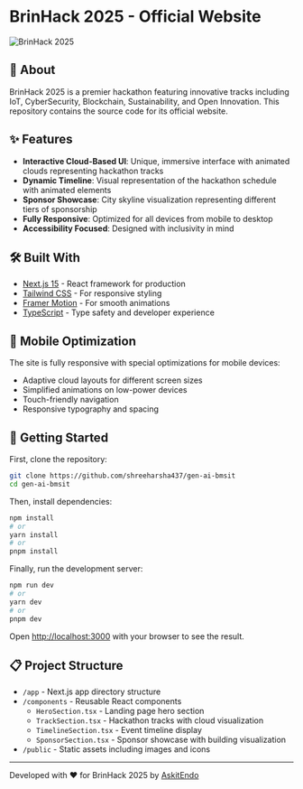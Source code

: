 # BrinHack 2025 - Official Website

![BrinHack 2025](./BrinHack-Banner.png)

## 🚀 About

BrinHack 2025 is a premier hackathon featuring innovative tracks including IoT, CyberSecurity, Blockchain, Sustainability, and Open Innovation. This repository contains the source code for its official website.

## ✨ Features

- **Interactive Cloud-Based UI**: Unique, immersive interface with animated clouds representing hackathon tracks
- **Dynamic Timeline**: Visual representation of the hackathon schedule with animated elements
- **Sponsor Showcase**: City skyline visualization representing different tiers of sponsorship
- **Fully Responsive**: Optimized for all devices from mobile to desktop
- **Accessibility Focused**: Designed with inclusivity in mind

## 🛠️ Built With

- [Next.js 15](https://nextjs.org/) - React framework for production
- [Tailwind CSS](https://tailwindcss.com/) - For responsive styling
- [Framer Motion](https://www.framer.com/motion/) - For smooth animations
- [TypeScript](https://www.typescriptlang.org/) - Type safety and developer experience

## 📱 Mobile Optimization

The site is fully responsive with special optimizations for mobile devices:

- Adaptive cloud layouts for different screen sizes
- Simplified animations on low-power devices
- Touch-friendly navigation
- Responsive typography and spacing

## 🚀 Getting Started

First, clone the repository:

```bash
git clone https://github.com/shreeharsha437/gen-ai-bmsit
cd gen-ai-bmsit
```

Then, install dependencies:

```bash
npm install
# or
yarn install
# or
pnpm install
```

Finally, run the development server:

```bash
npm run dev
# or
yarn dev
# or
pnpm dev
```

Open [http://localhost:3000](http://localhost:3000) with your browser to see the result.

## 📋 Project Structure

- `/app` - Next.js app directory structure
- `/components` - Reusable React components
  - `HeroSection.tsx` - Landing page hero section
  - `TrackSection.tsx` - Hackathon tracks with cloud visualization
  - `TimelineSection.tsx` - Event timeline display
  - `SponsorSection.tsx` - Sponsor showcase with building visualization
- `/public` - Static assets including images and icons

---

Developed with ❤️ for BrinHack 2025 by [AskitEndo](https://github.com/AskitEndo/)
